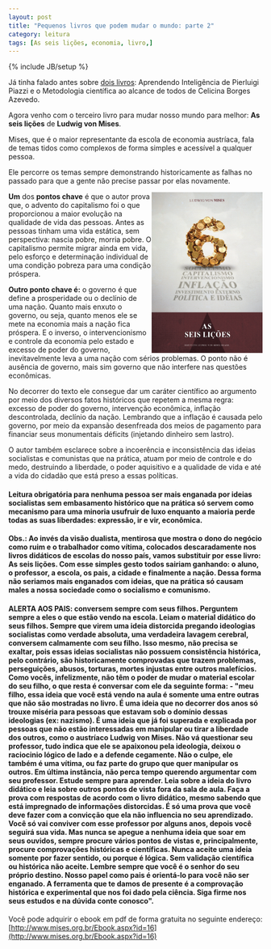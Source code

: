 ```yaml
---
layout: post
title: "Pequenos livros que podem mudar o mundo: parte 2"
category: leitura 
tags: [As seis lições, economia, livro,]
---
```

{% include JB/setup %}


Já tinha falado antes sobre [dois livros](http://valeriofarias.com/pequenos-livros-que-podem-mudar-o-mundo/): Aprendendo Inteligência de Pierluigi Piazzi e o Metodologia científica ao alcance de todos de Celicina Borges Azevedo.

Agora venho com o terceiro livro para mudar nosso mundo para melhor: __As seis lições__ de __Ludwig von Mises__.

Mises, que é o maior representante da escola de economia austríaca, fala de temas tidos como complexos de forma simples e acessível a qualquer pessoa.

Ele percorre os temas sempre demonstrando historicamente as falhas no passado para que a gente não precise passar por elas novamente.

<img src="/images/as-seis-licoes.jpg" style="float:right; width:220px" alt="livro: as seis lições"/>

__Um__ dos __pontos chave__ é que o autor prova que, o advento do capitalismo foi o que proporcionou a maior evolução na qualidade de vida das pessoas. Antes as pessoas tinham uma vida estática, sem perspectiva: nascia pobre, morria pobre. O capitalismo permite migrar ainda em vida, pelo esforço e determinação individual de uma condição pobreza para uma condição próspera.

__Outro ponto chave é:__ o governo é que define a prosperidade ou o declínio de uma nação. Quanto mais enxuto o governo, ou seja, quanto menos ele se mete na economia mais a nação fica próspera. E o inverso, o intervencionismo e controle da economia pelo estado e excesso de poder do governo, inevitavelmente leva a uma nação com sérios problemas. O ponto não é ausência de governo, mais sim governo que não interfere nas questões econômicas.

No decorrer do texto ele consegue dar um caráter científico ao argumento por meio dos diversos fatos históricos que repetem a mesma regra: excesso de poder do governo, intervenção econômica, inflação descontrolada, declínio da nação. Lembrando que a inflação é causada pelo governo, por meio da expansão desenfreada dos meios de pagamento para financiar seus monumentais déficits (injetando dinheiro sem lastro). 

O autor também esclarece sobre a incoerência e inconsistência das ideias socialistas e comunistas que na prática, atuam por meio de controle e do medo, destruindo a liberdade, o poder aquisitivo e a qualidade de vida e até a vida do cidadão que está preso a essas políticas.

#### Leitura obrigatória para nenhuma pessoa ser mais enganada por ideias socialistas sem embasamento histórico que na prática só servem como mecanismo para uma minoria usufruir de luxo enquanto a maioria perde todas as suas liberdades: expressão, ir e vir, econômica.

#### Obs.: Ao invés da visão dualista, mentirosa que mostra o dono do negócio como ruim e o trabalhador como vítima, colocados descaradamente nos livros didáticos de escolas do nosso país, vamos substituir por esse livro: As seis lições. Com esse simples gesto todos sairiam ganhando: o aluno, o professor, a escola, os pais, a cidade e finalmente a nação. Dessa forma não seriamos mais enganados com ideias, que na prática só causam males a nossa sociedade como o socialismo e comunismo.

#### ALERTA AOS PAIS: conversem sempre com seus filhos. Perguntem sempre a eles o que estão vendo na escola. Leiam o material didático do seus filhos. Sempre que virem uma ideia distorcida pregando ideologias socialistas como verdade absoluta, uma verdadeira lavagem cerebral, conversem calmamente com seu filho. Isso mesmo, não precisa se exaltar, pois essas ideias socialistas não possuem consistência histórica, pelo contrário, são historicamente comprovadas que trazem problemas, perseguições, abusos, torturas, mortes injustas entre outros malefícios. Como vocês, infelizmente, não têm o poder de mudar o material escolar do seu filho, o que resta é conversar com ele da seguinte forma: - "meu filho, essa ideia que você está vendo na aula é somente uma entre outras que não são mostradas no livro. É uma ideia que no decorrer dos anos só trouxe miséria para pessoas que estavam sob o domínio dessas ideologias (ex: nazismo). É uma ideia que já foi superada e explicada por pessoas que não estão interessadas em manipular ou tirar a liberdade dos outros, como o austríaco Ludwig von Mises. Não vá questionar seu professor, tudo indica que ele se apaixonou pela ideologia, deixou o raciocinio lógico de lado e a defende cegamente. Não o culpe, ele também é uma vítima, ou faz parte do grupo que quer manipular os outros. Em última instância, não perca tempo querendo argumentar com seu professor. Estude sempre para aprender. Leia sobre a ideia do livro didático e leia sobre outros pontos de vista fora da sala de aula. Faça a prova com respostas de acordo com o livro didático, mesmo sabendo que está impregnado de informações distorcidas. É só uma prova que você deve fazer com a convicção que ela não influencia no seu aprendizado. Você só vai conviver com esse professor por alguns anos, depois você seguirá sua vida. Mas nunca se apegue a nenhuma ideia que soar em seus ouvidos, sempre procure vários pontos de vistas e, principalmente, procure comprovações históricas e científicas. Nunca aceite uma ideia somente por fazer sentido, ou porque é lógica. Sem validação científica ou histórica não aceite. Lembre sempre que você é o senhor do seu próprio destino. Nosso papel como pais é orientá-lo para você não ser enganado. A ferramenta que te damos de presente é a comprovação histórica e experimental que nos foi dado pela ciência. Siga firme nos seus estudos e na dúvida conte conosco". 

Você pode adquirir o ebook em pdf de forma gratuita no seguinte endereço:
[http://www.mises.org.br/Ebook.aspx?id=16](http://www.mises.org.br/Ebook.aspx?id=16)
